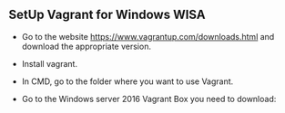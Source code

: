 <!DOCTYPE html>
<html>

<head>
  <meta charset="utf-8">
  <meta name="viewport" content="width=device-width, initial-scale=1.0">
  <title>decumentation Vagrant WISA</title>
  <link rel="stylesheet" href="https://stackedit.io/style.css" />
</head>

<body class="stackedit">
  <div class="stackedit__html"><h2 id="setup-vagrant-for-windows-wisa">SetUp Vagrant for Windows WISA</h2>
<ul>
<li>
<p>Go to the website  <a href="https://www.vagrantup.com/downloads.html">https://www.vagrantup.com/downloads.html</a>  and download the appropriate version.</p>
</li>
<li>
<p>Install vagrant.</p>
</li>
<li>
<p>In CMD, go to the folder where you want to use Vagrant.</p>
</li>
<li>
<p>Go to the Windows server 2016 Vagrant Box you need to download: 	   
  <a href="hhttps://app.vagrantup.com/mwrock/boxes/Windows2016</a>
  </p>
</li>
<li>
<p>In the CMD run the following command and wait for the box installation<br>
</p>
</li>
<pre><code>  		vagrant init mwrock/Windows2016</code></pre>
<li>
<p>In the CMD run the command </p>
</li>
<pre><code>  		vagrant up
</code></pre>
<li>
<p>Your VM should now be created and accessible from VirtualBox</p>
</li>
</ul>
</div>
</body>

</html>
